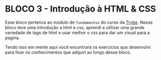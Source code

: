 # BLOCO 3 - Introdução à HTML & CSS

Esse bloco pertence ao módulo de `fundamentos` do curso da [Trybe](https://www.betrybe.com/). Nesse bloco teve uma introdução a html e css, aprendi a utilizar uma grande variedade de tags de html e usar melhor o css para dar um visual para a pagina.

Tendo isso em mente aqui você encontrará os exercícios que desenvolvi para fixar os conhecimentos que adquiri ao longo desse bloco.
